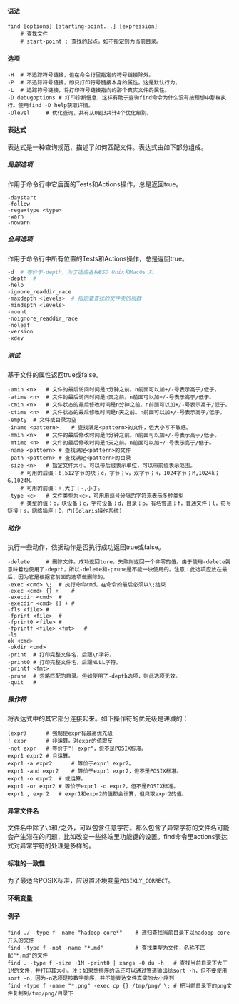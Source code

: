 #### 语法

````
find [options] [starting-point...] [expression]
	# 查找文件
	# start-point : 查找的起点。如不指定则为当前目录。
````

#### 选项

```
-H	# 不追踪符号链接，但在命令行里指定的符号链接除外。
-P	# 不追踪符号链接，即只打印符号链接本身的属性。这是默认行为。
-L	# 追踪符号链接，将打印符号链接指向的那个真实文件的属性。
-D debugoptions	# 打印诊断信息，这样有助于查询find命令为什么没有按预想中那样执行。使用find -D help获取详情。
-Olevel		# 优化查询，共有从0到3共计4个优化级别。
```

#### 表达式

表达式是一种查询规范，描述了如何匹配文件。表达式由如下部分组成。

##### 局部选项

作用于命令行中它后面的Tests和Actions操作，总是返回true。

```
-daystart
-follow
-regextype <type>
-warn
-nowarn
```

##### 全局选项

作用于命令行中所有位置的Tests和Actions操作，总是返回true。

```bash
-d	# 等价于-depth，为了适应各种BSD Unix和MacOs X。
-depth	# 
-help
-ignore_readdir_race
-maxdepth <levels>	# 指定要查找的文件夹的层数
-mindepth <levels>
-mount
-noignore_readdir_race
-noleaf
-version
-xdev
```



##### 测试

基于文件的属性返回true或false。

```
-amin <n>	# 文件的最后访问时间是n分钟之前。n前面可以加+/-号表示高于/低于。
-atime <n>	# 文件的最后访问时间是n天之前。n前面可以加+/-号表示高于/低于。
-cmin <n>	# 文件状态的最后修改时间是n分钟之前。n前面可以加+/-号表示高于/低于。
-ctime <n>	# 文件状态的最后修改时间是n天之前。n前面可以加+/-号表示高于/低于。
-empty	# 文件或目录为空
-iname <pattern>	# 查找满足<pattern>的文件，但大小写不敏感。
-mmin <n>	# 文件的最后修改时间是n分钟之前。n前面可以加+/-号表示高于/低于。
-mtime <n>	# 文件的最后修改时间是n天之前。n前面可以加+/-号表示高于/低于。
-name <pattern>	# 查找满足<pattern>的文件
-path <pattern>	# 查找满足<pattern>的目录
-size <n>	# 指定文件大小。可以带后缀表示单位，可以带前缀表示范围。
	# 可用的后缀：b,512字节的块；c，字节；w，双字节；k，1024字节；M,1024k；G,1024M。
	# 可用的前缀：+,大于；-,小于。
-type <c>	# 文件类型为<c>，可用用逗号分隔的字符来表示多种类型
	# 类型的值：b，块设备；c，字符设备；d，目录；p，有名管道；f，普通文件；l，符号链接；s，网络插座；D，门(Solaris操作系统)
```



##### 动作

执行一些动作，依据动作是否执行成功返回true或false。

```
-delete		# 删除文件。成功返回ture，失败则返回一个非零的值。由于使用-delete就意味着也使用了-depth，所以-delete和-prune是不能一块使用的。注意：此选项应放在最后，因为它是根据它前面的选项做删除的。
-exec <cmd> \;	# 执行命令cmd，在命令的最后必须以\;结束 
-exec <cmd> {} +	#
-execdir <cmd>	#
-execdir <cmd> {} +	#
-fls <file>	#
-fprint <file>	#
-fprint0 <file>	#
-fprintf <file> <fmt>	#
-ls
ok <cmd>
-okdir <cmd>
-print	# 打印完整文件名，后跟\n字符。
-print0	# 打印完整文件名，后跟NULL字符。
-printf <fmt>
-prune	# 忽略匹配的目录。但如使用了-depth选项，则此选项无效。
-quit	# 
```



##### 操作符

将表达式中的其它部分连接起来。如下操作符的优先级是递减的：

```
(expr)		# 强制使expr有最高优先级
! expr		# 非运算。对expr的值取反
-not expr	# 等价于"! expr"，但不是POSIX标准。 
expr1 expr2	# 且运算。
expr1 -a expr2		# 等价于expr1 expr2。
expr1 -and expr2	# 等价于expr1 expr2，但不是POSIX标准。
expr1 -o expr2	# 或运算。
expr1 -or expr2	# 等价于expr1 -o expr2，但不是POSIX标准。
expr1 , expr2	# expr1和expr2的值都会计算，但只取expr2的值。
```



#### 异常文件名

文件名中除了`\0`和`/`之外，可以包含任意字符。那么包含了异常字符的文件名可能会产生潜在的问题，比如改变一些终端里功能键的设置。find命令里actions表达式对异常字符的处理是多样的。

#### 标准的一致性

为了最适合POSIX标准，应设置环境变量`POSIXLY_CORRECT`。

#### 环境变量

#### 例子

```
find ./ -type f -name "hadoop-core*"	# 递归查找当前目录下以hadoop-core开头的文件
find -type f -not -name "*.md"			# 查找类型为文件，名称不匹配"*.md"的文件
find . -type f -size +1M -print0 | xargs -0 du -h	# 查找当前目录下大于1M的文件，并打印其大小。注：如果想排序的话还可以通过管道输出给sort -h，但不要使用sort -n，因为-n选项是按数字排序，并不能表达文件真实的大小序列
find -type f -name "*.png" -exec cp {} /tmp/png/ \;	# 把当前目录下的png文件复制到/tmp/png/目录下
```

